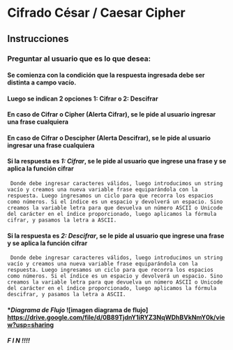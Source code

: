 # Cifrado César / Caesar Cipher
## Instrucciones
### Preguntar al usuario que es lo que desea:
#### Se comienza con la condición que la respuesta ingresada debe ser **distinta a campo vacío.**
#### Luego se indican 2 opciones 1: Cifrar  o  2: Descifrar 	
#### En caso de Cifrar o Cipher (Alerta Cifrar), se le pide al usuario ingresar una frase cualquiera
#### En caso de Cifrar o Descipher (Alerta Descifrar), se le pide al usuario ingresar una frase cualquiera
#### Si la respuesta es  *1: Cifrar*, se le pide al usuario que ingrese una frase y se aplica la función cifrar
	 Donde debe ingresar caracteres válidos, luego introducimos un string vacío y creamos una nueva variable frase equiparándola con la respuesta. Luego ingresamos un ciclo para que recorra los espacios como números. Si el índice es un espacio y devolverá un espacio. Sino creamos la variable letra para que devuelva un número ASCII o Unicode del carácter en el índice proporcionado, luego aplicamos la fórmula cifrar, y pasamos la letra a ASCII.

#### Si la respuesta es  *2: Descifrar*, se le pide al usuario que ingrese una frase y se aplica la función cifrar
	 Donde debe ingresar caracteres válidos, luego introducimos un string vacío y creamos una nueva variable frase equiparándola con la respuesta. Luego ingresamos un ciclo para que recorra los espacios como números. Si el índice es un espacio y devolverá un espacio. Sino creamos la variable letra para que devuelva un número ASCII o Unicode del carácter en el índice proporcionado, luego aplicamos la fórmula descifrar, y pasamos la letra a ASCII.


#### **Diagrama de Flujo* ![imagen diagrama de flujo] https://drive.google.com/file/d/0B89TjdnY1iRYZ3NqWDhBVkNmY0k/view?usp=sharing

##### F I N !!!!
